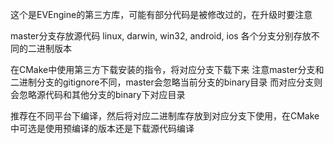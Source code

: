 这个是EVEngine的第三方库，可能有部分代码是被修改过的，在升级时要注意

master分支存放源代码
linux, darwin, win32, android, ios 各个分支分别存放不同的二进制版本

在CMake中使用第三方下载安装的指令，将对应分支下载下来
注意master分支和二进制分支的gitignore不同，master会忽略当前分支的binary目录
而对应分支则会忽略源代码和其他分支的binary下对应目录

推荐在不同平台下编译，然后将对应二进制库存放到对应分支下使用，在CMake中可选是使用预编译的版本还是下载源代码编译